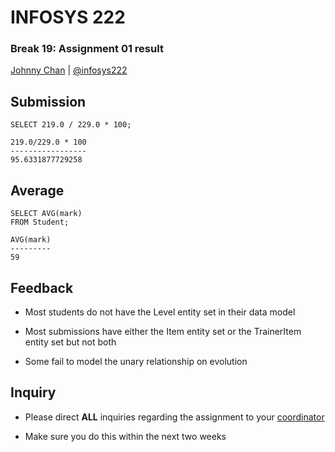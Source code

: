 # <i class="fa fa-database"></i> INFOSYS 222
### Break 19: Assignment 01 result
<i class="fa fa-copyright"></i> [Johnny Chan](mailto:jh.chan@auckland.ac.nz) | <i class="fa fa-twitter"></i> [@infosys222](http://twitter.com/infosys222)



## Submission
```
SELECT 219.0 / 229.0 * 100;

219.0/229.0 * 100
-----------------
95.6331877729258
```



## Average
```
SELECT AVG(mark)
FROM Student;

AVG(mark)
---------
59
```



## Feedback
- Most students do not have the Level entity set in their data model

- Most submissions have either the Item entity set or the TrainerItem entity set but not both

- Some fail to model the unary relationship on evolution



## Inquiry
- Please direct __ALL__ inquiries regarding the assignment to your [coordinator](mailto:u.muthupoltotage@auckland.ac.nz)

- Make sure you do this within the next two weeks
